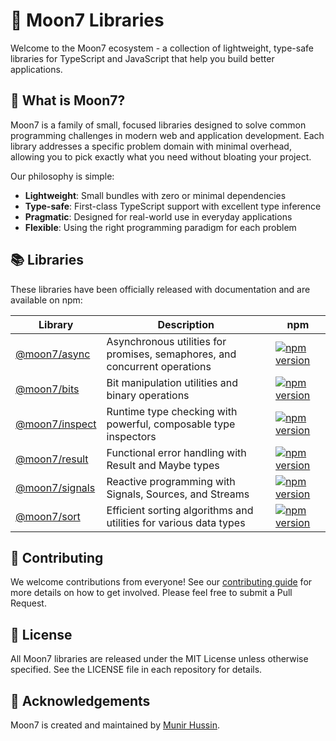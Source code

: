 # 🌙 Moon7 Libraries

Welcome to the Moon7 ecosystem - a collection of lightweight, type-safe libraries for TypeScript and JavaScript that help you build better applications.

## 💫 What is Moon7?

Moon7 is a family of small, focused libraries designed to solve common programming challenges in modern web and application development. Each library addresses a specific problem domain with minimal overhead, allowing you to pick exactly what you need without bloating your project.

Our philosophy is simple:
- **Lightweight**: Small bundles with zero or minimal dependencies
- **Type-safe**: First-class TypeScript support with excellent type inference
- **Pragmatic**: Designed for real-world use in everyday applications
- **Flexible**: Using the right programming paradigm for each problem

## 📚 Libraries

These libraries have been officially released with documentation and are available on npm:


| Library                                                     | Description                                                                | npm                                                                                                             |
| ----------------------------------------------------------- | -------------------------------------------------------------------------- | --------------------------------------------------------------------------------------------------------------- |
| [@moon7/async](https://github.com/moon7-io/moon7-async)     | Asynchronous utilities for promises, semaphores, and concurrent operations | [![npm version](https://img.shields.io/npm/v/@moon7/async.svg)](https://www.npmjs.com/package/@moon7/async)     |
| [@moon7/bits](https://github.com/moon7-io/moon7-bits)       | Bit manipulation utilities and binary operations                           | [![npm version](https://img.shields.io/npm/v/@moon7/bits.svg)](https://www.npmjs.com/package/@moon7/bits)       |
| [@moon7/inspect](https://github.com/moon7-io/moon7-inspect) | Runtime type checking with powerful, composable type inspectors            | [![npm version](https://img.shields.io/npm/v/@moon7/inspect.svg)](https://www.npmjs.com/package/@moon7/inspect) |
| [@moon7/result](https://github.com/moon7-io/moon7-result)   | Functional error handling with Result and Maybe types                      | [![npm version](https://img.shields.io/npm/v/@moon7/result.svg)](https://www.npmjs.com/package/@moon7/result)   |
| [@moon7/signals](https://github.com/moon7-io/moon7-signals) | Reactive programming with Signals, Sources, and Streams                    | [![npm version](https://img.shields.io/npm/v/@moon7/signals.svg)](https://www.npmjs.com/package/@moon7/signals) |
| [@moon7/sort](https://github.com/moon7-io/moon7-sort)       | Efficient sorting algorithms and utilities for various data types          | [![npm version](https://img.shields.io/npm/v/@moon7/sort.svg)](https://www.npmjs.com/package/@moon7/sort)       |

## 🤝 Contributing

We welcome contributions from everyone! See our [contributing guide](https://github.com/moon7-io/.github/blob/main/CONTRIBUTING.md) for more details on how to get involved. Please feel free to submit a Pull Request.

## 📝 License

All Moon7 libraries are released under the MIT License unless otherwise specified. See the LICENSE file in each repository for details.

## 🌟 Acknowledgements

Moon7 is created and maintained by [Munir Hussin](https://github.com/profound7).
